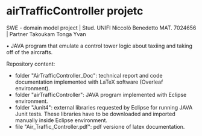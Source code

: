 # airTrafficController projetc

SWE - domain model project | Stud. UNIFI Niccolò Benedetto MAT. 7024656 | Partner Takoukam Tonga Yvan
  
  • JAVA program that emulate a control tower logic about taxiing and taking off of the aircrafts.

Repository content:
  - folder "AirTrafficController_Doc": technical report and code documentation implemented with LaTeX software (Overleaf environment).
  - folder "airTrafficController": JAVA program implemented with Eclipse environment.
  - folder "Junit4": external libraries requested by Eclipse for running JAVA Junit tests. These libraries have to be downloaded and imported manually inside Eclipse environment.
  - file "Air_Traffic_Controller.pdf": pdf versione of latex documentation.
